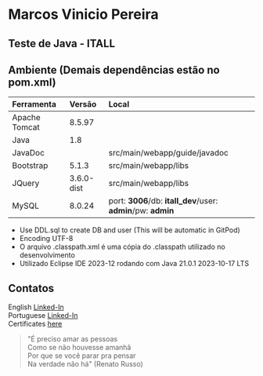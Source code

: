 # Marcos Vinicio Pereira
## Teste de Java - ITALL

## Ambiente (Demais dependências estão no pom.xml)

Ferramenta|Versão|Local|
:---|:---|:---|
Apache Tomcat|8.5.97
Java|1.8
JavaDoc||src/main/webapp/guide/javadoc
Bootstrap|5.1.3|src/main/webapp/libs
JQuery|3.6.0-dist|src/main/webapp/libs
MySQL|8.0.24|port: **3006**/db: **itall_dev**/user: **admin**/pw: **admin**

* Use DDL.sql to create DB and user (This will be automatic in GitPod)
* Encoding UTF-8
* O arquivo .classpath.xml é uma cópia do .classpath utilizado no desenvolvimento
* Utilizado Eclipse IDE 2023-12 rodando com Java 21.0.1 2023-10-17 LTS

## Contatos
English [Linked-In](https://www.linkedin.com/in/marcos-vinicio-pereira/?locale=en_US)  
Portuguese [Linked-In](https://www.linkedin.com/in/marcos-vinicio-pereira/)  
Certificates [here](https://github.com/MarcosVP-Fatec/Certificados)



> "É preciso amar as pessoas  
> Como se não houvesse amanhã  
> Por que se você parar pra pensar  
> Na verdade não há"  (Renato Russo)
